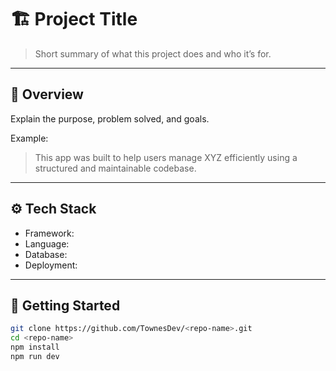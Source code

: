 # 🏗️ Project Title

> Short summary of what this project does and who it’s for.

---

## 📂 Overview
Explain the purpose, problem solved, and goals.

Example:
> This app was built to help users manage XYZ efficiently using a structured and maintainable codebase.

---

## ⚙️ Tech Stack
- Framework:
- Language:
- Database:
- Deployment:

---

## 🚀 Getting Started
```bash
git clone https://github.com/TownesDev/<repo-name>.git
cd <repo-name>
npm install
npm run dev

